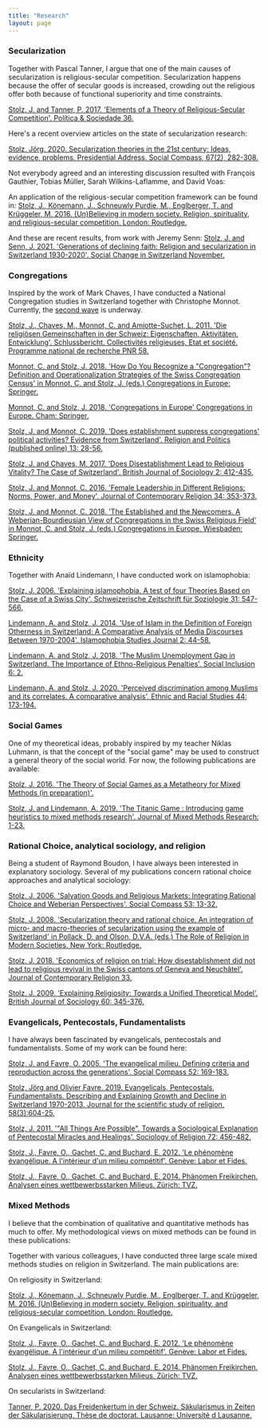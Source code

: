 ```yaml
---
title: "Research" 
layout: page
---
```


### Secularization
Together with Pascal Tanner, I argue that one of the main causes of secularization is religious-secular competition. Secularization happens because the offer of secular goods is increased, crowding out the religious offer both because of functional superiority and time constraints.

[Stolz, J. and Tanner, P. 2017. 'Elements of a Theory of Religious-Secular Competition'. Política & Sociedade 36.](xxxx)

Here's a recent overview articles on the state of secularization research: 

[Stolz, Jörg. 2020. Secularization theories in the 21st century: Ideas, evidence, problems. Presidential Address. Social Compass, 67(2), 282-308.](xxx)

Not everybody agreed and an interesting discussion resulted with François Gauthier, Tobias Müller, Sarah Wilkins-Laflamme, and David Voas:



An application of the religious-secular competition framework can be found in:
[Stolz, J., Könemann, J., Schneuwly Purdie, M., Englberger, T. and Krüggeler, M. 2016. (Un)Believing in modern society. Religion, spirituality, and religious-secular competition. London: Routledge.](xxxx)


And these are recent results, from work with Jeremy Senn: 
[Stolz, J. and Senn, J. 2021. 'Generations of declining faith: Religion and secularization in Switzerland 1930-2020'. Social Change in Switzerland November.](xxx)


### Congregations
Inspired by the work of Mark Chaves, I have conducted a National Congregation studies in Switzerland together with Christophe Monnot. Currently, the [second wave](https://wp.unil.ch/ncs2/) is underway.

[Stolz, J., Chaves, M., Monnot, C. and Amiotte-Suchet, L. 2011. 'Die religiösen Gemeinschaften in der Schweiz: Eigenschaften, Aktivitäten, Entwicklung'. Schlussbericht. Collectivités religieuses, Etat et société. Programme national de recherche PNR 58.](xxx)

[Monnot, C. and Stolz, J. 2018. 'How Do You Recognize a "Congregation"? Definition and Operationalization Strategies of the Swiss Congregation Census' in Monnot, C. and Stolz, J. (eds.) Congregations in Europe: Springer.](xxx)

[Monnot, C. and Stolz, J. 2018. 'Congregations in Europe' Congregations in Europe. Cham: Springer.](xxx)

[Stolz, J. and Monnot, C. 2019. 'Does establishment suppress congregations' political activities? Evidence from Switzerland'. Religion and Politics  (published online) 13: 28-56.](xxx)

[Stolz, J. and Chaves, M. 2017. 'Does Disestablishment Lead to Religious Vitality? The Case of Switzerland'. British Journal of Sociology 2: 412-435.](xxx)

[Stolz, J. and Monnot, C. 2016. 'Female Leadership in Different Religions: Norms, Power, and Money'. Journal of Contemporary Religion 34: 353-373.](xxx)

[Stolz, J. and Monnot, C. 2018. 'The Established and the Newcomers. A Weberian-Bourdieusian View of Congregations in the Swiss Religious Field' in Monnot, C. and Stolz, J. (eds.) Congregations in Europe. Wiesbaden: Springer.](xxx)




### Ethnicity
Together with Anaïd Lindemann, I have conducted work on islamophobia: 

[Stolz, J. 2006. 'Explaining islamophobia. A test of four Theories Based on the Case of a Swiss City'. Schweizerische Zeitschrift für Soziologie 31: 547-566.](xxx)

[Lindemann, A. and Stolz, J. 2014. 'Use of Islam in the Definition of Foreign Otherness in Switzerland: A Comparative Analysis of Media Discourses Between 1970-2004'. Islamophobia Studies Journal 2: 44-58.](xxx)

[Lindemann, A. and Stolz, J. 2018. 'The Muslim Unemployment Gap in Switzerland. The Importance of Ethno-Religious Penalties'. Social Inclusion 6: 2.](xxx)

[Lindemann, A. and Stolz, J. 2020. 'Perceived discrimination among Muslims and its correlates. A comparative analysis'. Ethnic and Racial Studies 44: 173-194.](xxx)





### Social Games
One of my theoretical ideas, probably inspired by my teacher Niklas Luhmann, is that the concept of the "social game" may be used to construct a general theory of the social world. For now, the following publications are available:

[Stolz, J. 2016. 'The Theory of Social Games as a Metatheory for Mixed Methods (in preparation)'.](xxx)

[Stolz, J. and Lindemann, A. 2019. 'The Titanic Game : Introducing game heuristics to mixed methods research'. Journal of Mixed Methods Research: 1-23.](xxx)



### Rational Choice, analytical sociology, and religion
Being a student of Raymond Boudon, I have always been interested in explanatory sociology. Several of my publications concern rational choice approaches and analytical sociology:

[Stolz, J. 2006. 'Salvation Goods and Religious Markets: Integrating Rational Choice and Weberian Perspectives'. Social Compass 53: 13-32.](xxx)

[Stolz, J. 2008. 'Secularization theory and rational choice. An integration of micro- and macro-theories of secularization using the example of Switzerland' in Pollack, D. and Olson, D.V.A. (eds.) The Role of Religion in Modern Societies. New York: Routledge.](xxx)

[Stolz, J. 2018. 'Economics of religion on trial: How disestablishment did not lead to religious revival in the Swiss cantons of Geneva and Neuchâtel'. Journal of Contemporary Religion 33.](xxxx)

[Stolz, J. 2009. 'Explaining Religiosity: Towards a Unified Theoretical Model'. British Journal of Sociology 60: 345-376.](xxx)




### Evangelicals, Pentecostals, Fundamentalists
I have always been fascinated by evangelicals, pentecostals and fundamentalists. Some of my work can be found here: 

[Stolz, J. and Favre, O. 2005. 'The evangelical milieu. Defining criteria and reproduction across the generations'. Social Compass 52: 169-183.](xxx)

[Stolz, Jörg and Olivier Favre. 2019. Evangelicals, Pentecostals, Fundamentalists. Describing and Explaining Growth and Decline in Switzerland 1970-2013. Journal for the scientific study of religion, 58(3):604-25.](xxx)

[Stolz, J. 2011. '"All Things Are Possible". Towards a Sociological Explanation of Pentecostal Miracles and Healings'. Sociology of Religion 72: 456-482.](xxx)

[Stolz, J., Favre, O., Gachet, C. and Buchard, E. 2012. 'Le phénomène évangélique. A l'intérieur d'un milieu compétitif'. Genève: Labor et Fides.](xxx)

[Stolz, J., Favre, O., Gachet, C. and Buchard, E. 2014. Phänomen Freikirchen. Analysen eines wettbewerbsstarken Milieus. Zürich: TVZ.](xxx)




### Mixed Methods
I believe that the combination of qualitative and quantitative methods has much to offer. My methodological views on mixed methods can be found in these publications:


Together with various colleagues, I have  conducted three large scale mixed methods studies on religion in Switzerland. The main publications are: 

On religiosity in Switzerland: 

[Stolz, J., Könemann, J., Schneuwly Purdie, M., Englberger, T. and Krüggeler, M. 2016. (Un)Believing in modern society. Religion, spirituality, and religious-secular competition. London: Routledge.](xxxx)

On Evangelicals in Switzerland: 

[Stolz, J., Favre, O., Gachet, C. and Buchard, E. 2012. 'Le phénomène évangélique. A l'intérieur d'un milieu compétitif'. Genève: Labor et Fides.](xxx)

[Stolz, J., Favre, O., Gachet, C. and Buchard, E. 2014. Phänomen Freikirchen. Analysen eines wettbewerbsstarken Milieus. Zürich: TVZ.](xxx)


On secularists in Switzerland: 

[Tanner, P. 2020. Das Freidenkertum in der Schweiz. Säkularismus in Zeiten der Säkularisierung. Thèse de doctorat. Lausanne: Université d Lausanne.](xxx)






